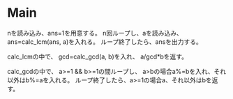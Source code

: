# Main
nを読み込み、ans=1を用意する。
n回ループし、aを読み込み、ans=calc_lcm(ans, a)を入れる。
ループ終了したら、ansを出力する。

calc_lcmの中で、
gcd=calc_gcd(a, b)を入れ、
a/gcd\*bを返す。

calc_gcdの中で、
a>=1 && b>=1の間ループし、
a>bの場合a%=bを入れ、それ以外はb%=aを入れる。
ループ終了したら、a>=1の場合a、それ以外はbを返す。

